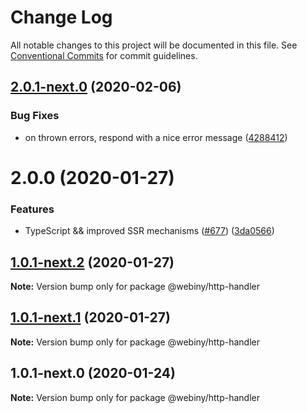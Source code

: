 # Change Log

All notable changes to this project will be documented in this file.
See [Conventional Commits](https://conventionalcommits.org) for commit guidelines.

## [2.0.1-next.0](https://github.com/webiny/webiny-js/compare/@webiny/http-handler@2.0.0...@webiny/http-handler@2.0.1-next.0) (2020-02-06)


### Bug Fixes

* on thrown errors, respond with a nice error message ([4288412](https://github.com/webiny/webiny-js/commit/4288412e4a2d2267bd994be575daf3a06ff2f254))





# 2.0.0 (2020-01-27)


### Features

* TypeScript && improved SSR mechanisms ([#677](https://github.com/webiny/webiny-js/issues/677)) ([3da0566](https://github.com/webiny/webiny-js/commit/3da0566f29e1d46df0e7c357be0b42bdaa4c7d2b))





## [1.0.1-next.2](https://github.com/webiny/webiny-js/compare/@webiny/http-handler@1.0.1-next.1...@webiny/http-handler@1.0.1-next.2) (2020-01-27)

**Note:** Version bump only for package @webiny/http-handler





## [1.0.1-next.1](https://github.com/webiny/webiny-js/compare/@webiny/http-handler@1.0.1-next.0...@webiny/http-handler@1.0.1-next.1) (2020-01-27)

**Note:** Version bump only for package @webiny/http-handler





## 1.0.1-next.0 (2020-01-24)

**Note:** Version bump only for package @webiny/http-handler

